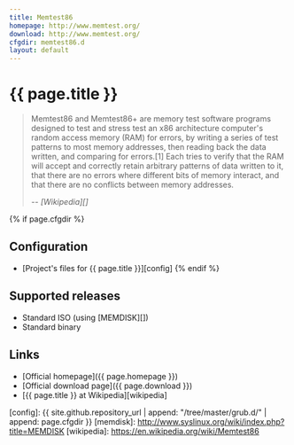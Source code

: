```yaml
---
title: Memtest86
homepage: http://www.memtest.org/
download: http://www.memtest.org/
cfgdir: memtest86.d
layout: default
---
```


# {{ page.title }}

> Memtest86 and Memtest86+ are memory test software programs designed to test
> and stress test an x86 architecture computer's random access memory (RAM) for
> errors, by writing a series of test patterns to most memory addresses, then
> reading back the data written, and comparing for errors.[1] Each tries to
> verify that the RAM will accept and correctly retain arbitrary patterns of
> data written to it, that there are no errors where different bits of memory
> interact, and that there are no conflicts between memory addresses.
>
> -- <cite markdown="1">[Wikipedia][]</cite>


{% if page.cfgdir %}
## Configuration

- [Project's files for {{ page.title }}][config]
{% endif %}


## Supported releases

- Standard ISO (using [MEMDISK][])
- Standard binary


## Links

- [Official homepage]({{ page.homepage }})
- [Official download page]({{ page.download }})
- [{{ page.title }} at Wikipedia][wikipedia]


[config]: {{ site.github.repository_url | append: "/tree/master/grub.d/" | append: page.cfgdir }}
[memdisk]: http://www.syslinux.org/wiki/index.php?title=MEMDISK
[wikipedia]: https://en.wikipedia.org/wiki/Memtest86
